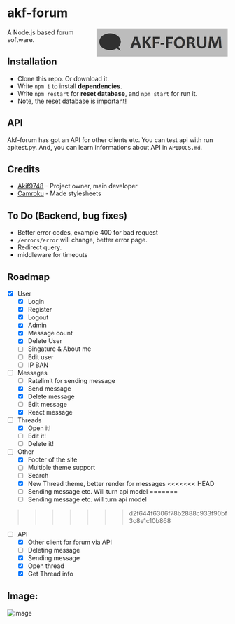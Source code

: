 # akf-forum
<img src="https://raw.githubusercontent.com/Akif9748/akf-forum/main/public/images/logo.jpg" align="right" width="300px" />

A Node.js based forum software.

## Installation
- Clone this repo. Or download it.
- Write `npm i` to install **dependencies**.
- Write `npm restart` for **reset database**, and `npm start` for run it. 
- Note, the reset database is important!

## API
Akf-forum has got an API for other clients etc. You can test api with run apitest.py.
And, you can learn informations about API in `APIDOCS.md`.

## Credits
* [Akif9748](https://github.com/Akif9748) - Project owner, main developer
* [Camroku](https://github.com/Camroku) - Made stylesheets

## To Do (Backend, bug fixes) 
- Better error codes, example 400 for bad request
- `/errors/error` will change, better error page.
- Redirect query.
- middleware for timeouts
## Roadmap
- [x] User
  - [x] Login
  - [x] Register
  - [x] Logout
  - [x] Admin
  - [x] Message count
  - [x] Delete User
  - [ ] Singature & About me
  - [ ] Edit user
  - [ ] IP BAN
- [ ] Messages
  - [ ] Ratelimit for sending message
  - [x] Send message
  - [x] Delete message
  - [ ] Edit message
  - [x] React message
- [ ] Threads
  - [x] Open it!
  - [ ] Edit it!
  - [ ] Delete it!
- [ ] Other
  - [x] Footer of the site
  - [ ] Multiple theme support 
  - [ ] Search 
  - [x] New Thread theme, better render for messages
<<<<<<< HEAD
  - [ ] Sending message etc. Will turn api model
=======
  - [ ] Sending message etc. will turn api model
>>>>>>> d2f644f6306f78b2888c933f90bf3c8e1c10b868
- [ ] API
  - [x] Other client for forum via API    
  - [ ] Deleting message
  - [x] Sending message
  - [x] Open thread
  - [x] Get Thread info
## Image:
![image](https://user-images.githubusercontent.com/70021050/160255959-ef216cba-1348-4d4b-9347-fe67e21348e7.png)

